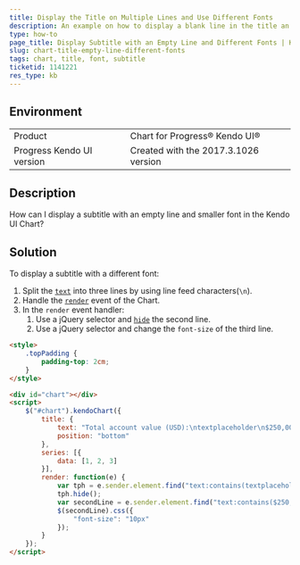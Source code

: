 ```yaml
---
title: Display the Title on Multiple Lines and Use Different Fonts
description: An example on how to display a blank line in the title an how to use different fonts for every line in the Kendo UI Chart. 
type: how-to
page_title: Display Subtitle with an Empty Line and Different Fonts | Kendo UI Chart
slug: chart-title-empty-line-different-fonts
tags: chart, title, font, subtitle
ticketid: 1141221
res_type: kb
---
```


## Environment
<table>
 <tr>
  <td>Product</td>
  <td>Chart for Progress® Kendo UI®</td>
 </tr>
 <tr>
  <td>Progress Kendo UI version</td>
  <td>Created with the 2017.3.1026 version</td>
 </tr>
</table>

## Description

How can I display a subtitle with an empty line and smaller font in the Kendo UI Chart?

## Solution

To display a subtitle with a different font:

1. Split the [`text`](https://docs.telerik.com/kendo-ui/api/javascript/dataviz/ui/chart#configuration-title.text) into three lines by using line feed characters(`\n`).
1. Handle the [`render`](https://docs.telerik.com/kendo-ui/api/javascript/dataviz/ui/chart#events-render) event of the Chart.
1. In the `render` event handler:
	1. Use a jQuery selector and [`hide`](https://api.jquery.com/hide/) the second line.
	1. Use a jQuery selector and change the `font-size` of the third line.

```html
<style>
    .topPadding {
        padding-top: 2cm;
    }
</style>

<div id="chart"></div>
<script>
    $("#chart").kendoChart({
        title: {
            text: "Total account value (USD):\ntextplaceholder\n$250,000",
            position: "bottom"
        },
        series: [{
            data: [1, 2, 3]
        }],
        render: function(e) {
            var tph = e.sender.element.find("text:contains(textplaceholder)");
            tph.hide();
            var secondLine = e.sender.element.find("text:contains($250,000)");
            $(secondLine).css({
                "font-size": "10px"
            });
        }
    });
</script>
```   